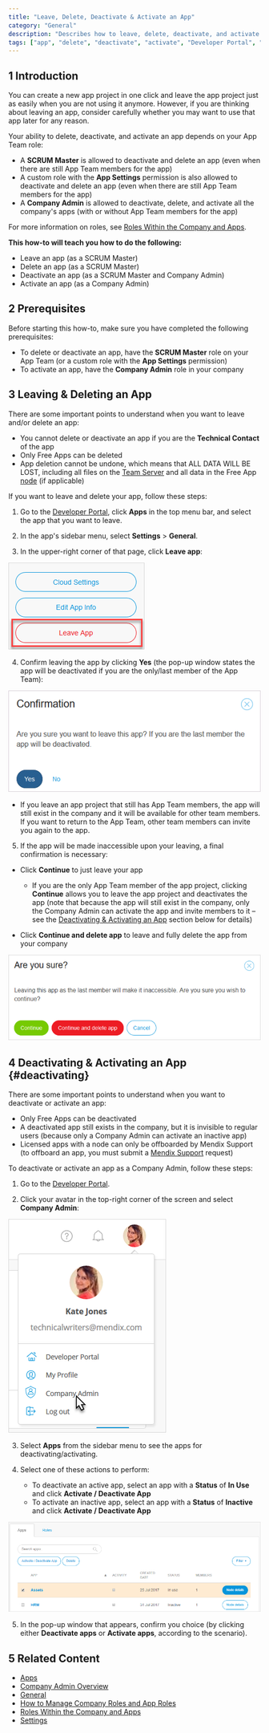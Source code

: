 ```yaml
---
title: "Leave, Delete, Deactivate & Activate an App"
category: "General"
description: "Describes how to leave, delete, deactivate, and activate an app in the Developer Portal"
tags: ["app", "delete", "deactivate", "activate", "Developer Portal", "Company Admin", "SCRUM Master"]
---
```


## 1 Introduction

You can create a new app project in one click and leave the app project just as easily when you are not using it anymore. However, if you are thinking about leaving an app, consider carefully whether you may want to use that app later for any reason.

Your ability to delete, deactivate, and activate an app depends on your App Team role:

* A **SCRUM Master** is allowed to deactivate and delete an app (even when there are still App Team members for the app)
* A custom role with the **App Settings** permission is also allowed to deactivate and delete an app (even when there are still App Team members for the app)
* A **Company Admin** is allowed to deactivate, delete, and activate all the company's apps (with or without App Team members for the app)

For more information on roles, see [Roles Within the Company and Apps](/developerportal/general/company-app-roles).

**This how-to will teach you how to do the following:**

* Leave an app (as a SCRUM Master)
* Delete an app (as a SCRUM Master)
* Deactivate an app (as a SCRUM Master and Company Admin)
* Activate an app (as a Company Admin)

## 2 Prerequisites

Before starting this how-to, make sure you have completed the following prerequisites:

* To delete or deactivate an app, have the **SCRUM Master** role on your App Team (or a custom role with the **App Settings** permission)
* To activate an app, have the **Company Admin** role in your company

## 3 Leaving & Deleting an App

There are some important points to understand when you want to leave and/or delete an app:

* You cannot delete or deactivate an app if you are the **Technical Contact** of the app
* Only Free Apps can be deleted
* App deletion cannot be undone, which means that ALL DATA WILL BE LOST, including all files on the [Team Server](/refguide/team-server) and all data in the Free App [node](nodes) (if applicable)

If you want to leave and delete your app, follow these steps:

1. Go to the [Developer Portal](http://home.mendix.com), click **Apps** in the top menu bar, and select the app that you want to leave.

2. In the app's sidebar menu, select **Settings** > **General**.

3. In the upper-right corner of that page, click **Leave app**:

  ![](attachments/settings/leave-app.png) 

4. Confirm leaving the app by clicking **Yes** (the pop-up window states the app will be deactivated if you are the only/last member of the App Team):

  ![](attachments/settings/leave-confirmation.png) 

  * If you leave an app project that still has App Team members, the app will still exist in the company and it will be available for other team members. If you want to return to the App Team, other team members can invite you again to the app.

5. If the app will be made inaccessible upon your leaving, a final confirmation is necessary:

  * Click **Continue** to just leave your app 
    * If you are the only App Team member of the app project, clicking **Continue** allows you to leave the app project and deactivates the app (note that because the app will still exist in the company, only the Company Admin can activate the app and invite members to it – see the [Deactivating & Activating an App](#deactivating) section below for details)

  * Click **Continue and delete app** to leave and fully delete the app from your company

  ![](attachments/settings/delete-confirmation.png) 

## 4 Deactivating & Activating an App {#deactivating}

There are some important points to understand when you want to deactivate or activate an app:

* Only Free Apps can be deactivated
* A deactivated app still exists in the company, but it is invisible to regular users (because only a Company Admin can activate an inactive app)
* Licensed apps with a node can only be offboarded by Mendix Support (to offboard an app, you must submit a [Mendix Support](https://support.mendix.com/hc/en-us) request)

To deactivate or activate an app as a Company Admin, follow these steps:

1. Go to the [Developer Portal](http://home.mendix.com).

2. Click your avatar in the top-right corner of the screen and select **Company Admin**:

  ![](attachments/companyadmin/company-admin.png)

3. Select **Apps** from the sidebar menu to see the apps for deactivating/activating.

4. Select one of these actions to perform:

	* To deactivate an active app, select an app with a **Status** of **In Use** and click **Activate / Deactivate App**
	* To activate an inactive app, select an app with a **Status** of **Inactive** and click **Activate / Deactivate App**

  ![](attachments/companyadmin/apps.png)

5. In the pop-up window that appears, confirm you choice (by clicking either **Deactivate apps** or **Activate apps**, according to the scenario).

## 5 Related Content

* [Apps](/developerportal/general/apps)
* [Company Admin Overview](/developerportal/general/companyadmin-overview)
* [General](/developerportal/settings/general-settings)
* [How to Manage Company Roles and App Roles](/developerportal/howto/change-roles)
* [Roles Within the Company and Apps](company-app-roles)
* [Settings](/developerportal/settings)
